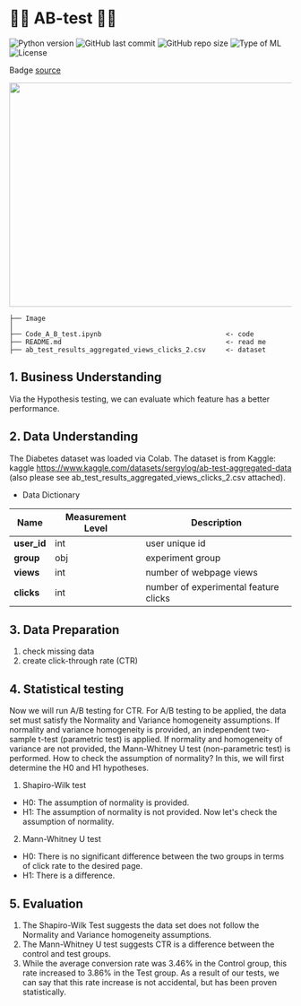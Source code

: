# 📱📱 AB-test 🧪🧪
![Python version](https://img.shields.io/badge/Python%20version-3.10%2B-lightgrey)
![GitHub last commit](https://img.shields.io/github/last-commit/Taweilo/usa_house_price_prediction)
![GitHub repo size](https://img.shields.io/github/repo-size/Taweilo/usa_house_price_prediction)
![Type of ML](https://img.shields.io/badge/Type%20of%20ML-Regression%20-red)
![License](https://img.shields.io/badge/License-MIT-green)

Badge [source](https://shields.io/)

 <img src="https://www.convertize.com/wp-content/uploads/2021/01/what-is-split-ab-testing-hero.jpg" width="1100" height="400">

```
├── Image                       
│
├── Code_A_B_test.ipynb                               <- code
├── README.md                                         <- read me
├── ab_test_results_aggregated_views_clicks_2.csv     <- dataset

```

## 1. Business Understanding
Via the Hypothesis testing, we can evaluate which feature has a better performance.

## 2. Data Understanding 
The Diabetes dataset was loaded via Colab. The dataset is from Kaggle: kaggle https://www.kaggle.com/datasets/sergylog/ab-test-aggregated-data
 (also please see ab_test_results_aggregated_views_clicks_2.csv attached). 

* Data Dictionary
  
| Name | Measurement Level| Description |
| ----  | ---------------- | ---------- |
| **user_id**  | int | user unique id |
| **group**  | obj | experiment group |
| **views** | int | number of webpage views |
| **clicks** | int | number of experimental feature clicks |
 
## 3. Data Preparation 
1. check missing data
2. create click-through rate (CTR)
  
## 4. Statistical testing    
Now we will run A/B testing for CTR.
For A/B testing to be applied, the data set must satisfy the Normality and Variance homogeneity assumptions.
If normality and variance homogeneity is provided, an independent two-sample t-test (parametric test) is applied.
If normality and homogeneity of variance are not provided, the Mann-Whitney U test (non-parametric test) is performed. How to check the assumption of normality? In this, we will first determine the H0 and H1 hypotheses.

1. Shapiro-Wilk test
- H0: The assumption of normality is provided.
- H1: The assumption of normality is not provided. Now let's check the assumption of normality.

2. Mann-Whitney U test
- H0: There is no significant difference between the two groups in terms of click rate to the desired page.
- H1: There is a difference.

## 5. Evaluation
1. The Shapiro-Wilk Test suggests the data set does not follow the Normality and Variance homogeneity assumptions.
2. The Mann-Whitney U test suggests CTR is a difference between the control and test groups. 
3. While the average conversion rate was 3.46% in the Control group, this rate increased to 3.86% in the Test group. 
As a result of our tests, we can say that this rate increase is not accidental, but has been proven statistically.
